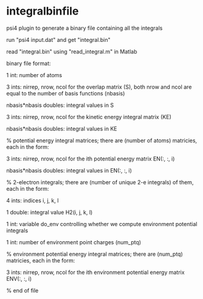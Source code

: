 integralbinfile
===============

psi4 plugin to generate a binary file containing all the integrals

run "psi4 input.dat" and get "integral.bin"

read "integral.bin" using "read_integral.m" in Matlab

binary file format: 

1 int: number of atoms 

3 ints: nirrep, nrow, ncol for the overlap matrix (S), both nrow and ncol are equal to the number of basis functions (nbasis) 

nbasis*nbasis doubles: integral values in S 

3 ints: nirrep, nrow, ncol for the kinetic energy integral matrix (KE) 

nbasis*nbasis doubles: integral values in KE

% potential energy integral matrices; there are (number of atoms) matricies, each in the form: 

3 ints: nirrep, nrow, ncol for the ith potential energy matrix EN(:, :, i) 

nbasis*nbasis doubles: integral values in EN(:, :, i) 

% 2-electron integrals; there are (number of unique 2-e integrals) of them, each in the form: 

4 ints: indices i, j, k, l 

1 double: integral value H2(i, j, k, l) 

1 int: variable do_env controlling whether we compute environment potential integrals 

1 int: number of environment point charges (num_ptq) 

% environment potential energy integral matrices; there are (num_ptq) matricies, each in the form: 

3 ints: nirrep, nrow, ncol for the ith environment potential energy matrix ENV(:, :, i) 

% end of file

